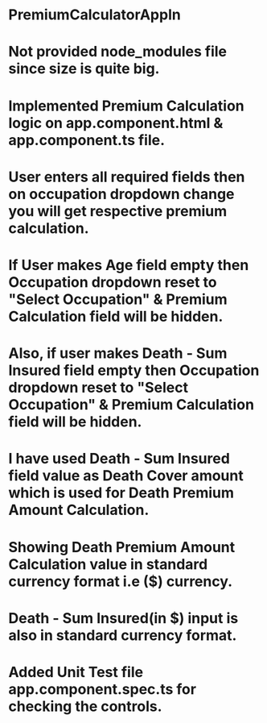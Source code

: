 # PremiumCalculatorAppln
# Not provided node_modules file since size is quite big.
# Implemented Premium Calculation logic on app.component.html & app.component.ts file.
# User enters all required fields then on occupation dropdown change you will get respective premium calculation.
# If User makes Age field empty then Occupation dropdown reset to "Select Occupation" & Premium Calculation field will be hidden. 
# Also, if user makes Death - Sum Insured field empty then Occupation dropdown reset to "Select Occupation" & Premium Calculation field will be hidden. 
# I have used Death - Sum Insured field value as Death Cover amount which is used for Death Premium Amount Calculation.
# Showing Death Premium Amount Calculation value in standard currency format i.e ($) currency.
# Death - Sum Insured(in $) input is also in standard currency format.
# Added Unit Test file app.component.spec.ts for checking the controls.
